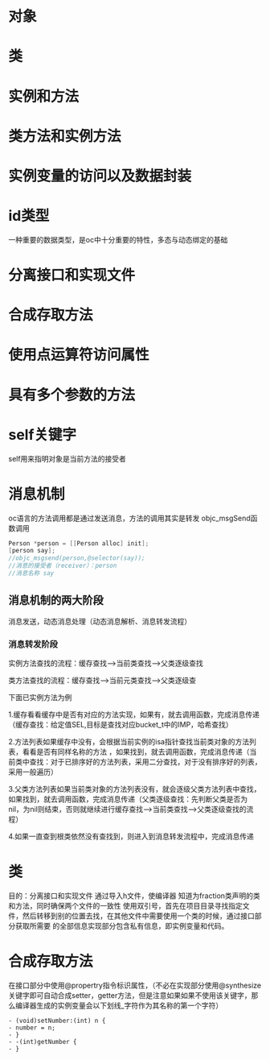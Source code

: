 # 对象

# 类

# 实例和方法

# 类方法和实例方法

# 实例变量的访问以及数据封装

# id类型
一种重要的数据类型，是oc中十分重要的特性，多态与动态绑定的基础
# 分离接口和实现文件

# 合成存取方法

# 使用点运算符访问属性

# 具有多个参数的方法

# self关键字
self用来指明对象是当前方法的接受者
# 消息机制
oc语言的方法调用都是通过发送消息，方法的调用其实是转发 objc_msgSend函数调用
```objective-c
Person *person = [[Person alloc] init];
[person say];
//objc_msgsend(person,@selector(say));
//消息的接受者（receiver）：person
//消息名称 say
```
## 消息机制的两大阶段
消息发送，动态消息处理（动态消息解析、消息转发流程）
### 消息转发阶段
实例方法查找的流程：缓存查找-->当前类查找-->父类逐级查找

类方法查找的流程：缓存查找-->当前元类查找-->父类逐级查

下面已实例方法为例

1.缓存看看缓存中是否有对应的方法实现，如果有，就去调用函数，完成消息传递（缓存查找：给定值SEL,目标是查找对应bucket_t中的IMP，哈希查找）

2.方法列表如果缓存中没有，会根据当前实例的isa指针查找当前类对象的方法列表，看看是否有同样名称的方法 ，如果找到，就去调用函数，完成消息传递（当前类中查找：对于已排序好的方法列表，采用二分查找，对于没有排序好的列表，采用一般遍历）

3.父类方法列表如果当前类对象的方法列表没有，就会逐级父类方法列表中查找，如果找到，就去调用函数，完成消息传递（父类逐级查找：先判断父类是否为nil，为nil则结束，否则就继续进行缓存查找-->当前类查找-->父类逐级查找的流程）

4.如果一直查到根类依然没有查找到，则进入到消息转发流程中，完成消息传递
# 类
目的：分离接口和实现文件
通过导入h文件，使编译器 知道为fraction类声明的类和方法，同时确保两个文件的一致性
使用双引号，首先在项目目录寻找指定文件，然后转移到别的位置去找，在其他文件中需要使用一个类的时候，通过接口部分获取所需要 的全部信息实现部分包含私有信息，即实例变量和代码。
# 合成存取方法
在接口部分中使用@propertry指令标识属性，（不必在实现部分使用@synthesize关键字即可自动合成setter，getter方法，但是注意如果如果不使用该关键字，那么编译器生成的实例变量会以下划线_字符作为其名称的第一个字符）
```
- (void)setNumber:(int) n {
- number = n;
- }
- -(int)getNumber {
- }
```